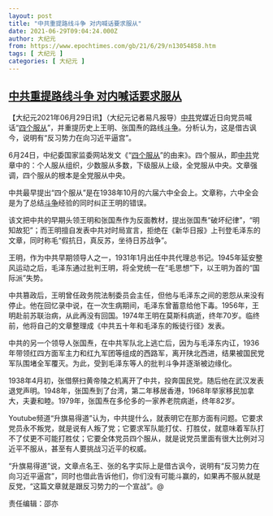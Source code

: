 ```yaml
---
layout: post
title: "中共重提路线斗争 对内喊话要求服从"
date: 2021-06-29T09:04:24.000Z
author: 大纪元
from: https://www.epochtimes.com/gb/21/6/29/n13054858.htm
tags: [ 大纪元 ]
categories: [ 大纪元 ]
---
```

<!--1624957464000-->
[中共重提路线斗争 对内喊话要求服从](https://www.epochtimes.com/gb/21/6/29/n13054858.htm)
------

<div>
<p>【大纪元2021年06月29日讯】（大纪元记者易凡报导）<a href="https://www.epochtimes.com/gb/tag/%E4%B8%AD%E5%85%B1.html">中共</a>党媒近日向党员喊话“<a href="https://www.epochtimes.com/gb/tag/%E5%9B%9B%E4%B8%AA%E6%9C%8D%E4%BB%8E.html">四个服从</a>”，并重提历史上王明、张国焘的路线<a href="https://www.epochtimes.com/gb/tag/%E6%96%97%E4%BA%89.html">斗争</a>。分析认为，这是借古讽今，说明有“反习势力在向习近平逼宫”。</p><p>6月24日，中纪委国家监委网站发文《“<a href="https://www.epochtimes.com/gb/tag/%E5%9B%9B%E4%B8%AA%E6%9C%8D%E4%BB%8E.html">四个服从</a>”的由来》。四个服从，即<a href="https://www.epochtimes.com/gb/tag/%E4%B8%AD%E5%85%B1.html">中共</a>党章中的：个人服从组织，少数服从多数，下级服从上级，全党服从中央。文章强调，四个服从的根本是全党服从中央。</p><p>中共最早提出“四个服从”是在1938年10月的六届六中全会上。文章称，六中全会是为了总结<a href="https://www.epochtimes.com/gb/tag/%E6%96%97%E4%BA%89.html">斗争</a>经验的同时纠正王明的错误。</p><p>该文把中共的早期头领王明和张国焘作为反面教材，提出张国焘“破坏纪律”，“明知故犯”；而王明擅自发表中共对时局宣言，拒绝在《新华日报》上刊登毛泽东的文章，同时称毛“假抗日，真反苏，坐待日苏战争”。</p><p>王明，作为中共早期领导人之一，1931年1月出任中共代理总书记。1945年延安整风运动之后，毛泽东通过批判王明，将全党统一在“毛思想”下，以王明为首的“国际派”失势。</p><p>中共篡政后，王明曾任政务院法制委员会主任，但他与毛泽东之间的恩怨从来没有停止。他在回忆录中说，在一次生病期间，毛泽东曾蓄意给他下毒。1956年，王明赴前苏联治病，从此再没有回国。1974年王明在莫斯科病逝，终年70岁。临终前，他将自己的文章整理成《中共五十年和毛泽东的叛徒行径》发表。</p><p>中共的另一个领导人张国焘，在中共军队北上逃亡后，因为与毛泽东内讧，1936年带领红四方面军主力和红九军团等组成的西路军，离开陕北西进，结果被国民党军队围堵全军覆灭。为此，受到毛泽东等人的批判斗争并逐渐被边缘化。</p><p>1938年4月初，张借祭扫黄帝陵之机离开了中共，投奔国民党。随后他在武汉发表退党声明。1948年，张国焘到了台湾，第二年移居香港，1968年举家移民加拿大，夫妻和睦。1979年，张国焘在多伦多的一家养老院病逝，终年82岁。</p><p>Youtube频道“升旗易得道”认为，中共提什么，就表明它在那方面有问题。它要求党员永不叛党，就是说有人叛了党；它要求军队能打仗、打胜仗，就意味着军队打不了仗更不可能打胜仗；它要全体党员四个服从，就是说党员里面有很大比例对习近平不服从，甚至有人要挑战习近平的权威。</p><p>“升旗易得道”说，文章点名王、张的名字实际上是借古讽今，说明有“反习势力在向习近平逼宫”，同时也借此告诉他们，你们没有可能斗赢的，如果再不服从就是反党，“这篇文章就是跟反习势力的一个宣战”。@</p><p>责任编辑：邵亦</p>
</div>

